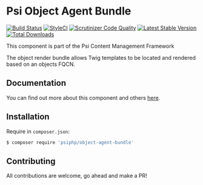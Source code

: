 # Psi Object Agent Bundle

[![Build Status](https://travis-ci.org/psiphp/object-agent-bundle.svg?branch=master)](https://travis-ci.org/psiphp/object-agent-bundle)
[![StyleCI](https://styleci.io/repos/71993110/shield)](https://styleci.io/repos/71993110)
[![Scrutinizer Code
Quality](https://scrutinizer-ci.com/g/psiphp/object-agent-bundle/badges/quality-score.png?b=master)](https://scrutinizer-ci.com/g/psiphp/object-agent-bundle/?branch=master)
[![Latest Stable Version](https://poser.pugx.org/psiphp/object-agent-bundle/version.png)](https://packagist.org/packages/psiphp/object-agent-bundle)
[![Total Downloads](https://poser.pugx.org/psiphp/content-type/d/total.png)](https://packagist.org/packages/psiphp/object-agent-bundle)

This component is part of the Psi Content Management Framework

The object render bundle allows Twig templates to be located and rendered
based on an objects FQCN.

## Documentation

You can find out more about this component and others
[here](https://psiphp.readthedocs.io/en/latest/components/object-agent-bundle/docs/index.html).

## Installation

Require in `composer.json`:

```bash
$ composer require 'psiphp/object-agent-bundle'
```

## Contributing

All contributions are welcome, go ahead and make a PR!

